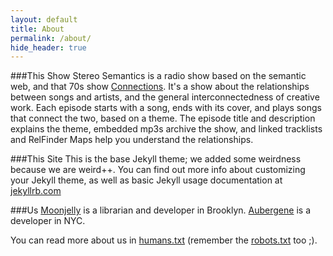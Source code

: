 ```yaml
---
layout: default
title: About
permalink: /about/
hide_header: true
---
```

###This Show
Stereo Semantics is a radio show based on the semantic web, and that 70s show [Connections](https://en.wikipedia.org/wiki/Connections_(TV_series)). It\'s a show about the relationships between songs and artists, and the general interconnectedness of creative work. Each episode starts with a song, ends with its cover, and plays songs that connect the two, based on a theme. The episode title and description explains the theme, embedded mp3s archive the show, and linked tracklists and RelFinder Maps help you understand the relationships.

###This Site
This is the base Jekyll theme; we added some weirdness because we are weird++. You can find out more info about customizing your Jekyll theme, as well as basic Jekyll usage documentation at [jekyllrb.com](http://jekyllrb.com/)

###Us
[Moonjelly](http://www.algorhyth.ms) is a librarian and developer in Brooklyn. [Aubergene](http://www.aubergene.com) is a developer in NYC.

You can read more about us in [humans.txt](http://www.stereosemantics.com/humans.txt) (remember the [robots.txt](http://www.stereosemantics.com/robots.txt) too ;).

